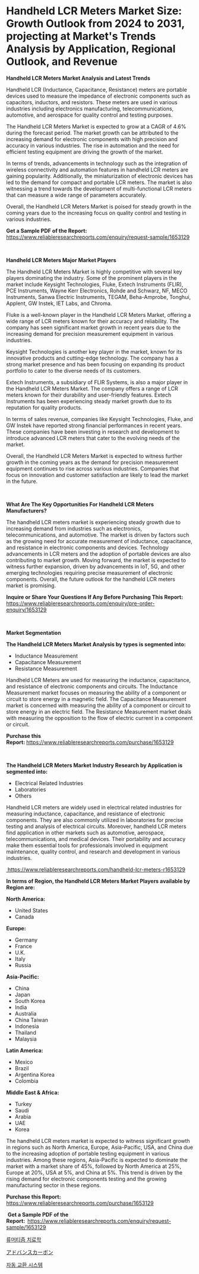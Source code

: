 <p><h1>Handheld LCR Meters Market Size: Growth Outlook from 2024 to 2031, projecting at Market's Trends Analysis by Application, Regional Outlook, and Revenue</h1></p><p><strong>Handheld LCR Meters Market Analysis and Latest Trends</strong></p>
<p><p>Handheld LCR (Inductance, Capacitance, Resistance) meters are portable devices used to measure the impedance of electronic components such as capacitors, inductors, and resistors. These meters are used in various industries including electronics manufacturing, telecommunications, automotive, and aerospace for quality control and testing purposes.</p><p>The Handheld LCR Meters Market is expected to grow at a CAGR of 4.6% during the forecast period. The market growth can be attributed to the increasing demand for electronic components with high precision and accuracy in various industries. The rise in automation and the need for efficient testing equipment are driving the growth of the market.</p><p>In terms of trends, advancements in technology such as the integration of wireless connectivity and automation features in handheld LCR meters are gaining popularity. Additionally, the miniaturization of electronic devices has led to the demand for compact and portable LCR meters. The market is also witnessing a trend towards the development of multi-functional LCR meters that can measure a wide range of parameters accurately.</p><p>Overall, the Handheld LCR Meters Market is poised for steady growth in the coming years due to the increasing focus on quality control and testing in various industries.</p></p>
<p><strong>Get a Sample PDF of the Report:&nbsp;</strong> <a href="https://www.reliableresearchreports.com/enquiry/request-sample/1653129">https://www.reliableresearchreports.com/enquiry/request-sample/1653129</a></p>
<p>&nbsp;</p>
<p><strong>Handheld LCR Meters Major Market Players</strong></p>
<p><p>The Handheld LCR Meters Market is highly competitive with several key players dominating the industry. Some of the prominent players in the market include Keysight Technologies, Fluke, Extech Instruments (FLIR), PCE Instruments, Wayne Kerr Electronics, Rohde and Schwarz, NF, MECO Instruments, Sanwa Electric Instruments, TEGAM, Beha-Amprobe, Tonghui, Applent, GW Instek, IET Labs, and Chroma.</p><p>Fluke is a well-known player in the Handheld LCR Meters Market, offering a wide range of LCR meters known for their accuracy and reliability. The company has seen significant market growth in recent years due to the increasing demand for precision measurement equipment in various industries.</p><p>Keysight Technologies is another key player in the market, known for its innovative products and cutting-edge technology. The company has a strong market presence and has been focusing on expanding its product portfolio to cater to the diverse needs of its customers.</p><p>Extech Instruments, a subsidiary of FLIR Systems, is also a major player in the Handheld LCR Meters Market. The company offers a range of LCR meters known for their durability and user-friendly features. Extech Instruments has been experiencing steady market growth due to its reputation for quality products.</p><p>In terms of sales revenue, companies like Keysight Technologies, Fluke, and GW Instek have reported strong financial performances in recent years. These companies have been investing in research and development to introduce advanced LCR meters that cater to the evolving needs of the market.</p><p>Overall, the Handheld LCR Meters Market is expected to witness further growth in the coming years as the demand for precision measurement equipment continues to rise across various industries. Companies that focus on innovation and customer satisfaction are likely to lead the market in the future.</p></p>
<p>&nbsp;</p>
<p><strong>What Are The Key Opportunities For Handheld LCR Meters Manufacturers?</strong></p>
<p><p>The handheld LCR meters market is experiencing steady growth due to increasing demand from industries such as electronics, telecommunications, and automotive. The market is driven by factors such as the growing need for accurate measurement of inductance, capacitance, and resistance in electronic components and devices. Technology advancements in LCR meters and the adoption of portable devices are also contributing to market growth. Moving forward, the market is expected to witness further expansion, driven by advancements in IoT, 5G, and other emerging technologies requiring precise measurement of electronic components. Overall, the future outlook for the handheld LCR meters market is promising.</p></p>
<p><strong>Inquire or Share Your Questions If Any Before Purchasing This Report:</strong> <a href="https://www.reliableresearchreports.com/enquiry/pre-order-enquiry/1653129">https://www.reliableresearchreports.com/enquiry/pre-order-enquiry/1653129</a></p>
<p>&nbsp;</p>
<p><strong>Market Segmentation</strong></p>
<p><strong>The Handheld LCR Meters Market Analysis by types is segmented into:</strong></p>
<p><ul><li>Inductance Measurement</li><li>Capacitance Measurement</li><li>Resistance Measurement</li></ul></p>
<p><p>Handheld LCR Meters are used for measuring the inductance, capacitance, and resistance of electronic components and circuits. The Inductance Measurement market focuses on measuring the ability of a component or circuit to store energy in a magnetic field. The Capacitance Measurement market is concerned with measuring the ability of a component or circuit to store energy in an electric field. The Resistance Measurement market deals with measuring the opposition to the flow of electric current in a component or circuit.</p></p>
<p><strong>Purchase this Report:&nbsp;</strong><a href="https://www.reliableresearchreports.com/purchase/1653129">https://www.reliableresearchreports.com/purchase/1653129</a></p>
<p>&nbsp;</p>
<p><strong>The Handheld LCR Meters Market Industry Research by Application is segmented into:</strong></p>
<p><ul><li>Electrical Related Industries</li><li>Laboratories</li><li>Others</li></ul></p>
<p><p>Handheld LCR meters are widely used in electrical related industries for measuring inductance, capacitance, and resistance of electronic components. They are also commonly utilized in laboratories for precise testing and analysis of electrical circuits. Moreover, handheld LCR meters find application in other markets such as automotive, aerospace, telecommunications, and medical devices. Their portability and accuracy make them essential tools for professionals involved in equipment maintenance, quality control, and research and development in various industries.</p></p>
<p><a href="https://www.reliableresearchreports.com/handheld-lcr-meters-r1653129">&nbsp;https://www.reliableresearchreports.com/handheld-lcr-meters-r1653129</a></p>
<p><strong>In terms of Region, the Handheld LCR Meters Market Players available by Region are:</strong></p>
<p>
    <p> <strong> North America: </strong>
        <ul>
            <li>United States</li>
            <li>Canada</li>
        </ul>
        </p> 
    <p> <strong> Europe: </strong>
        <ul>
            <li>Germany</li>
            <li>France</li>
            <li>U.K.</li>
            <li>Italy</li>
            <li>Russia</li>
        </ul>
        </p> 
    <p> <strong> Asia-Pacific: </strong>
        <ul>
            <li>China</li>
            <li>Japan</li>
            <li>South Korea</li>
            <li>India</li>
            <li>Australia</li>
            <li>China Taiwan</li>
            <li>Indonesia</li>
            <li>Thailand</li>
            <li>Malaysia</li>
        </ul>
        </p> 
    <p> <strong> Latin America: </strong>
        <ul>
            <li>Mexico</li>
            <li>Brazil</li>
            <li>Argentina Korea</li>
            <li>Colombia</li>
        </ul>
        </p> 
    <p> <strong> Middle East & Africa: </strong>
        <ul>
            <li>Turkey</li>
            <li>Saudi</li>
            <li>Arabia</li>
            <li>UAE</li>
            <li>Korea</li>
        </ul>
    </p>
    </p>
<p><p>The handheld LCR meters market is expected to witness significant growth in regions such as North America, Europe, Asia-Pacific, USA, and China due to the increasing adoption of portable testing equipment in various industries. Among these regions, Asia-Pacific is expected to dominate the market with a market share of 45%, followed by North America at 25%, Europe at 20%, USA at 5%, and China at 5%. This trend is driven by the rising demand for electronic components testing and the growing manufacturing sector in these regions.</p></p>
<p><strong>Purchase this Report: </strong><a href="https://www.reliableresearchreports.com/purchase/1653129">https://www.reliableresearchreports.com/purchase/1653129</a></p>
<p>&nbsp;<strong>Get a Sample PDF of the Report:&nbsp;&nbsp;</strong><a href="https://www.reliableresearchreports.com/enquiry/request-sample/1653129">https://www.reliableresearchreports.com/enquiry/request-sample/1653129</a></p>
<p><strong></strong></p>
<p><p><a href="https://medium.com/@thadnader1941/%EB%A5%98%EB%A7%88%ED%8B%B0%EC%8A%A4-%EC%B9%98%EB%A3%8C%EC%A0%9C-%EC%8B%9C%EC%9E%A5-%EB%8F%99%ED%96%A5-%EB%B0%8F-%EC%8B%9C%EC%9E%A5-%EB%B6%84%EC%84%9D%EC%9D%80-2024-2031%EB%85%84%EA%B9%8C%EC%A7%80-%EC%98%88%EC%B8%A1%EB%90%A9%EB%8B%88%EB%8B%A4-7d4c9056979b">류머티즘 치료학</a></p><p><a href="https://github.com/oqxogxyvqe90775/Market-Research-Report-List-2/blob/main/206987153057.md">アドバンスカーボン</a></p><p><a href="https://medium.com/@matthiasdkins856/%EC%9E%90%EB%8F%99-%EC%9D%91%EB%8C%80-%EC%8B%9C%EC%8A%A4%ED%85%9C-%EC%8B%9C%EC%9E%A5-%EC%A0%90%EC%9C%A0%EC%9C%A8-%EB%B3%80%ED%99%94-%EB%B0%8F-%EC%8B%9C%EC%9E%A5-%EC%84%B1%EC%9E%A5-%ED%8A%B8%EB%A0%8C%EB%93%9C-2024%EB%85%84-2031%EB%85%84-3c4611eaf80c">자동 교환 시스템</a></p></p>